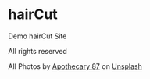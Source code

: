 # hairCut
Demo hairCut Site


All rights reserved

All Photos by <a href="https://unsplash.com/@apothecary87?utm_source=unsplash&utm_medium=referral&utm_content=creditCopyText">Apothecary 87</a> on <a href="https://unsplash.com/s/photos/barber?utm_source=unsplash&utm_medium=referral&utm_content=creditCopyText">Unsplash</a>
  

